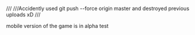 ///
///Accidently used git push --force origin master and destroyed previous uploads xD
///

mobile version of the game is in alpha test
